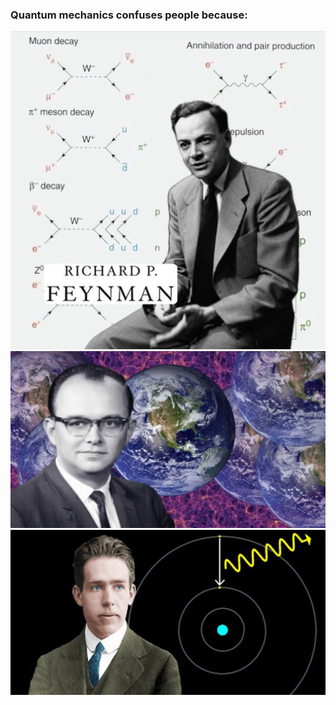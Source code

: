 ### Quantum mechanics confuses people because:

<div class="r-stack r-stretch">
  <img
    data-fragment-index="0"
    class="fragment"
    src="slides/assets/feyman.jpeg"
  />
  <!-- <small>Quantum electrodynamics (Feyman et al.)</small> -->
  <!-- https://x.com/PhysInHistory/status/1788898199681257889 -->
  <img
    data-fragment-index="1"
    class="fragment"
    src="slides/assets/everett.webp"
  />
  <!-- <small>The many-worlds interpretation (Everett). </small> -->
  <!-- https://www.zmescience.com/feature-post/history-and-humanities/people/huge-everett-many-worlds/ -->
  <img
    data-fragment-index="2"
    class="fragment"
    src="slides/assets/niels-bohr.jpg"
  />
  <!-- https://interestingengineering.com/science/niels-bohrs-quantum-mechanics-and-philosophy-of-physics -->
</div>